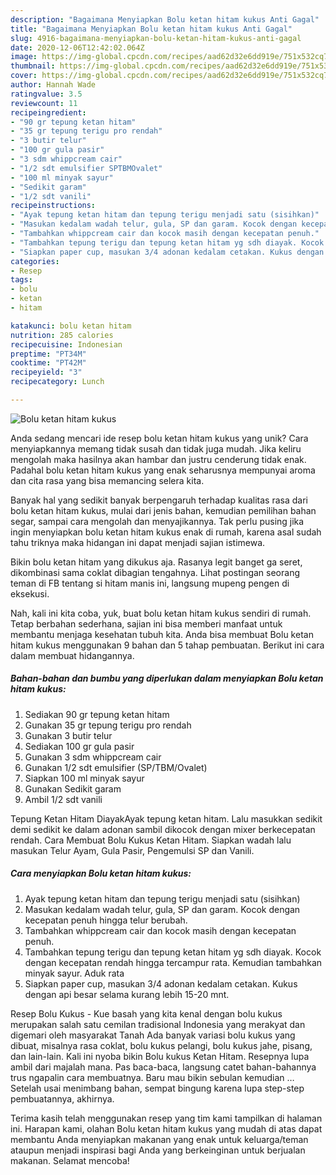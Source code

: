```yaml
---
description: "Bagaimana Menyiapkan Bolu ketan hitam kukus Anti Gagal"
title: "Bagaimana Menyiapkan Bolu ketan hitam kukus Anti Gagal"
slug: 4916-bagaimana-menyiapkan-bolu-ketan-hitam-kukus-anti-gagal
date: 2020-12-06T12:42:02.064Z
image: https://img-global.cpcdn.com/recipes/aad62d32e6dd919e/751x532cq70/bolu-ketan-hitam-kukus-foto-resep-utama.jpg
thumbnail: https://img-global.cpcdn.com/recipes/aad62d32e6dd919e/751x532cq70/bolu-ketan-hitam-kukus-foto-resep-utama.jpg
cover: https://img-global.cpcdn.com/recipes/aad62d32e6dd919e/751x532cq70/bolu-ketan-hitam-kukus-foto-resep-utama.jpg
author: Hannah Wade
ratingvalue: 3.5
reviewcount: 11
recipeingredient:
- "90 gr tepung ketan hitam"
- "35 gr tepung terigu pro rendah"
- "3 butir telur"
- "100 gr gula pasir"
- "3 sdm whippcream cair"
- "1/2 sdt emulsifier SPTBMOvalet"
- "100 ml minyak sayur"
- "Sedikit garam"
- "1/2 sdt vanili"
recipeinstructions:
- "Ayak tepung ketan hitam dan tepung terigu menjadi satu (sisihkan)"
- "Masukan kedalam wadah telur, gula, SP dan garam. Kocok dengan kecepatan penuh hingga telur berubah."
- "Tambahkan whippcream cair dan kocok masih dengan kecepatan penuh."
- "Tambahkan tepung terigu dan tepung ketan hitam yg sdh diayak. Kocok dengan kecepatan rendah hingga tercampur rata. Kemudian tambahkan minyak sayur. Aduk rata"
- "Siapkan paper cup, masukan 3/4 adonan kedalam cetakan. Kukus dengan api besar selama kurang lebih 15-20 mnt."
categories:
- Resep
tags:
- bolu
- ketan
- hitam

katakunci: bolu ketan hitam 
nutrition: 285 calories
recipecuisine: Indonesian
preptime: "PT34M"
cooktime: "PT42M"
recipeyield: "3"
recipecategory: Lunch

---
```



![Bolu ketan hitam kukus](https://img-global.cpcdn.com/recipes/aad62d32e6dd919e/751x532cq70/bolu-ketan-hitam-kukus-foto-resep-utama.jpg)

Anda sedang mencari ide resep bolu ketan hitam kukus yang unik? Cara menyiapkannya memang tidak susah dan tidak juga mudah. Jika keliru mengolah maka hasilnya akan hambar dan justru cenderung tidak enak. Padahal bolu ketan hitam kukus yang enak seharusnya mempunyai aroma dan cita rasa yang bisa memancing selera kita.

Banyak hal yang sedikit banyak berpengaruh terhadap kualitas rasa dari bolu ketan hitam kukus, mulai dari jenis bahan, kemudian pemilihan bahan segar, sampai cara mengolah dan menyajikannya. Tak perlu pusing jika ingin menyiapkan bolu ketan hitam kukus enak di rumah, karena asal sudah tahu triknya maka hidangan ini dapat menjadi sajian istimewa.

Bikin bolu ketan hitam yang dikukus aja. Rasanya legit banget ga seret, dikombinasi sama coklat dibagian tengahnya. Lihat postingan seorang teman di FB tentang si hitam manis ini, langsung mupeng pengen di eksekusi.


Nah, kali ini kita coba, yuk, buat bolu ketan hitam kukus sendiri di rumah. Tetap berbahan sederhana, sajian ini bisa memberi manfaat untuk membantu menjaga kesehatan tubuh kita. Anda bisa membuat Bolu ketan hitam kukus menggunakan 9 bahan dan 5 tahap pembuatan. Berikut ini cara dalam membuat hidangannya.

<!--inarticleads1-->

##### Bahan-bahan dan bumbu yang diperlukan dalam menyiapkan Bolu ketan hitam kukus:

1. Sediakan 90 gr tepung ketan hitam
1. Gunakan 35 gr tepung terigu pro rendah
1. Gunakan 3 butir telur
1. Sediakan 100 gr gula pasir
1. Gunakan 3 sdm whippcream cair
1. Gunakan 1/2 sdt emulsifier (SP/TBM/Ovalet)
1. Siapkan 100 ml minyak sayur
1. Gunakan Sedikit garam
1. Ambil 1/2 sdt vanili


Tepung Ketan Hitam DiayakAyak tepung ketan hitam. Lalu masukkan sedikit demi sedikit ke dalam adonan sambil dikocok dengan mixer berkecepatan rendah. Cara Membuat Bolu Kukus Ketan Hitam. Siapkan wadah lalu masukan Telur Ayam, Gula Pasir, Pengemulsi SP dan Vanili. 

<!--inarticleads2-->

##### Cara menyiapkan Bolu ketan hitam kukus:

1. Ayak tepung ketan hitam dan tepung terigu menjadi satu (sisihkan)
1. Masukan kedalam wadah telur, gula, SP dan garam. Kocok dengan kecepatan penuh hingga telur berubah.
1. Tambahkan whippcream cair dan kocok masih dengan kecepatan penuh.
1. Tambahkan tepung terigu dan tepung ketan hitam yg sdh diayak. Kocok dengan kecepatan rendah hingga tercampur rata. Kemudian tambahkan minyak sayur. Aduk rata
1. Siapkan paper cup, masukan 3/4 adonan kedalam cetakan. Kukus dengan api besar selama kurang lebih 15-20 mnt.


Resep Bolu Kukus - Kue basah yang kita kenal dengan bolu kukus merupakan salah satu cemilan tradisional Indonesia yang merakyat dan digemari oleh masyarakat Tanah Ada banyak variasi bolu kukus yang dibuat, misalnya rasa coklat, bolu kukus pelangi, bolu kukus jahe, pisang, dan lain-lain. Kali ini nyoba bikin Bolu kukus Ketan Hitam. Resepnya lupa ambil dari majalah mana. Pas baca-baca, langsung catet bahan-bahannya trus ngapalin cara membuatnya. Baru mau bikin sebulan kemudian … Setelah usai menimbang bahan, sempat bingung karena lupa step-step pembuatannya, akhirnya. 

Terima kasih telah menggunakan resep yang tim kami tampilkan di halaman ini. Harapan kami, olahan Bolu ketan hitam kukus yang mudah di atas dapat membantu Anda menyiapkan makanan yang enak untuk keluarga/teman ataupun menjadi inspirasi bagi Anda yang berkeinginan untuk berjualan makanan. Selamat mencoba!
